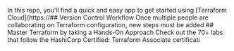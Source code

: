 In this repo, you'll find a quick and easy app to get started using [Terraform Cloud](https://## Version Control Workflow
Once multiple people are collaborating on Terraform configuration, new steps must be added ## Master Terraform by taking a Hands-On Approach
Check out the 70+ labs that follow the HashiCorp Certified: Terraform Associate certificati